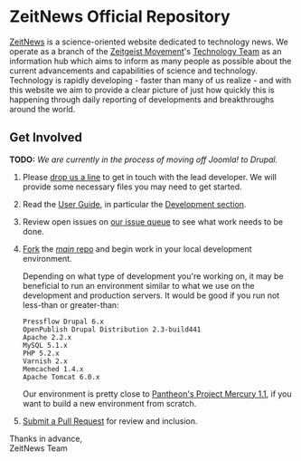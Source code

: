 # ZeitNews Official Repository


[ZeitNews](http://www.zeitnews.org/) is a science-oriented website dedicated to technology news. We operate as a branch of the [Zeitgeist Movement](http://www.thezeitgeistmovement.com/)'s [Technology Team](http://www.tzmtechteam.org) as an information hub which aims to inform as many people as possible about the current advancements and capabilities of science and technology. Technology is rapidly developing - faster than many of us realize - and with this website we aim to provide a clear picture of just how quickly this is happening through daily reporting of developments and breakthroughs around the world.


## Get Involved

__TODO:__ _We are currently in the process of moving off Joomla! to Drupal._

1. Please [drop us a line](http://www.zeitnews.org/contact-us.html?view=rsform) to get in touch with the lead developer. We will provide some necessary files you may need to get started.

2. Read the [User Guide](https://github.com/ZeitNews/main/wiki/User-Guide), in particular the [Development section](https://github.com/ZeitNews/main/wiki/Development).

3. Review open issues on [our issue queue](https://github.com/ZeitNews/main/issues) to see what work needs to be done.

4. [Fork](http://help.github.com/fork-a-repo/) the [_main_ repo](https://github.com/ZeitNews/main) and begin work in your local development environment.

    Depending on what type of development you're working on, it may be beneficial to run an environment similar to what we use on the development and production servers. It would be good if you run not less-than or greater-than:
    
    ```
    Pressflow Drupal 6.x
    OpenPublish Drupal Distribution 2.3-build441
    Apache 2.2.x
    MySQL 5.1.x
    PHP 5.2.x
    Varnish 2.x
    Memcached 1.4.x
    Apache Tomcat 6.0.x
    ```
    
    Our environment is pretty close to [Pantheon's Project Mercury 1.1](http://groups.drupal.org/pantheon/documentation), if you want to build a new environment from scratch.

5. [Submit a Pull Request](http://help.github.com/send-pull-requests/#initiating_the_pull_request) for review and inclusion.

Thanks in advance,  
ZeitNews Team